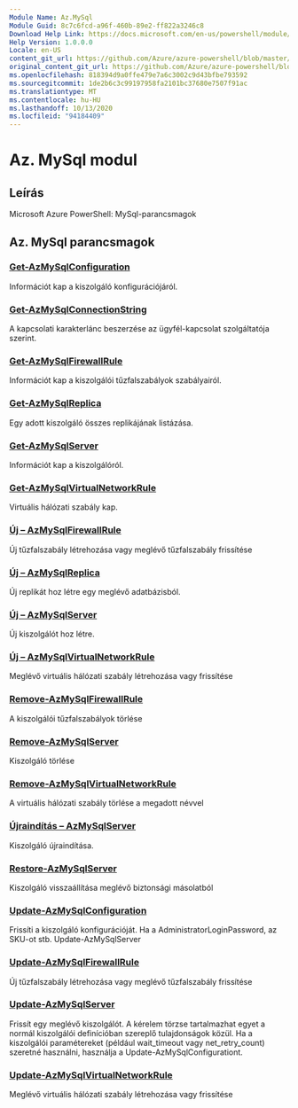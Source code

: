 ```yaml
---
Module Name: Az.MySql
Module Guid: 8c7c6fcd-a96f-460b-89e2-ff822a3246c8
Download Help Link: https://docs.microsoft.com/en-us/powershell/module/az.mysql
Help Version: 1.0.0.0
Locale: en-US
content_git_url: https://github.com/Azure/azure-powershell/blob/master/src/MySql/help/Az.MySql.md
original_content_git_url: https://github.com/Azure/azure-powershell/blob/master/src/MySql/help/Az.MySql.md
ms.openlocfilehash: 818394d9a0ffe479e7a6c3002c9d43bfbe793592
ms.sourcegitcommit: 1de2b6c3c99197958fa2101bc37680e7507f91ac
ms.translationtype: MT
ms.contentlocale: hu-HU
ms.lasthandoff: 10/13/2020
ms.locfileid: "94184409"
---
```

# Az. MySql modul
## Leírás
Microsoft Azure PowerShell: MySql-parancsmagok

## Az. MySql parancsmagok
### [Get-AzMySqlConfiguration](Get-AzMySqlConfiguration.md)
Információt kap a kiszolgáló konfigurációjáról.

### [Get-AzMySqlConnectionString](Get-AzMySqlConnectionString.md)
A kapcsolati karakterlánc beszerzése az ügyfél-kapcsolat szolgáltatója szerint.

### [Get-AzMySqlFirewallRule](Get-AzMySqlFirewallRule.md)
Információt kap a kiszolgálói tűzfalszabályok szabályairól.

### [Get-AzMySqlReplica](Get-AzMySqlReplica.md)
Egy adott kiszolgáló összes replikájának listázása.

### [Get-AzMySqlServer](Get-AzMySqlServer.md)
Információt kap a kiszolgálóról.

### [Get-AzMySqlVirtualNetworkRule](Get-AzMySqlVirtualNetworkRule.md)
Virtuális hálózati szabály kap.

### [Új – AzMySqlFirewallRule](New-AzMySqlFirewallRule.md)
Új tűzfalszabály létrehozása vagy meglévő tűzfalszabály frissítése

### [Új – AzMySqlReplica](New-AzMySqlReplica.md)
Új replikát hoz létre egy meglévő adatbázisból.

### [Új – AzMySqlServer](New-AzMySqlServer.md)
Új kiszolgálót hoz létre.

### [Új – AzMySqlVirtualNetworkRule](New-AzMySqlVirtualNetworkRule.md)
Meglévő virtuális hálózati szabály létrehozása vagy frissítése

### [Remove-AzMySqlFirewallRule](Remove-AzMySqlFirewallRule.md)
A kiszolgálói tűzfalszabályok törlése

### [Remove-AzMySqlServer](Remove-AzMySqlServer.md)
Kiszolgáló törlése

### [Remove-AzMySqlVirtualNetworkRule](Remove-AzMySqlVirtualNetworkRule.md)
A virtuális hálózati szabály törlése a megadott névvel

### [Újraindítás – AzMySqlServer](Restart-AzMySqlServer.md)
Kiszolgáló újraindítása.

### [Restore-AzMySqlServer](Restore-AzMySqlServer.md)
Kiszolgáló visszaállítása meglévő biztonsági másolatból

### [Update-AzMySqlConfiguration](Update-AzMySqlConfiguration.md)
Frissíti a kiszolgáló konfigurációját.
Ha a AdministratorLoginPassword, az SKU-ot stb. Update-AzMySqlServer

### [Update-AzMySqlFirewallRule](Update-AzMySqlFirewallRule.md)
Új tűzfalszabály létrehozása vagy meglévő tűzfalszabály frissítése

### [Update-AzMySqlServer](Update-AzMySqlServer.md)
Frissít egy meglévő kiszolgálót.
A kérelem törzse tartalmazhat egyet a normál kiszolgálói definícióban szereplő tulajdonságok közül.
Ha a kiszolgálói paramétereket (például wait_timeout vagy net_retry_count) szeretné használni, használja a Update-AzMySqlConfigurationt.

### [Update-AzMySqlVirtualNetworkRule](Update-AzMySqlVirtualNetworkRule.md)
Meglévő virtuális hálózati szabály létrehozása vagy frissítése

